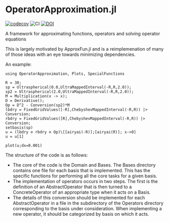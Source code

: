 # OperatorApproximation.jl
[![codecov](https://codecov.io/gh/tomtrogdon/OperatorApproximation.jl/graph/badge.svg?token=QXMLQ083L3)](https://codecov.io/gh/tomtrogdon/OperatorApproximation.jl) ![CI](https://github.com/tomtrogdon/OperatorApproximation.jl/actions/workflows/CI.yml/badge.svg) [![DOI](https://zenodo.org/badge/742642635.svg)](https://zenodo.org/doi/10.5281/zenodo.10957640)


A framework for approximating functions, operators and solving operator equations

This is largely motivated by ApproxFun.jl and is a reimplemenation of many of those ideas with an eye towards minimizing dependencies.

An example:

```
using OperatorApproximation, Plots, SpecialFunctions

R = 30;
sp = Ultraspherical(0.0,UltraMappedInterval(-R,R,2.0)); 
sp2 = Ultraspherical(2.0,UltraMappedInterval(-R,R,2.0));
M = Multiplication(x -> x);
D = Derivative();
Op = D^2 - Conversion(sp2)*M
lbdry = FixedGridValues([-R],ChebyshevMappedInterval(-R,R)) |> Conversion;
rbdry = FixedGridValues([R],ChebyshevMappedInterval(-R,R)) |> Conversion;
setbasis(sp)
u = (lbdry ⊘ rbdry ⊘ Op)\[[airyai(-R)];[airyai(R)]; x->0]
u = u[1]

plot(u;dx=0.001)
```


The structure of the code is as follows:

* The core of the code is the Domain and Bases.   The Bases directory contains one file for each basis that is implemented.  This has the specific functions for performing all the core tasks for a given basis.  
* The implementation of operators occurs in two steps.  The first is the definition of an AbstractOperator that is then turned to a ConcreteOperator of an appropriate type when it acts on a Basis.
* The details of this conversion should be implemented for each AbstractOperator in a file in the subdirectory of the Operators directory corresponding to the basis under consideration.  When implementing a new operator, it should be categorized by basis on which it acts.
